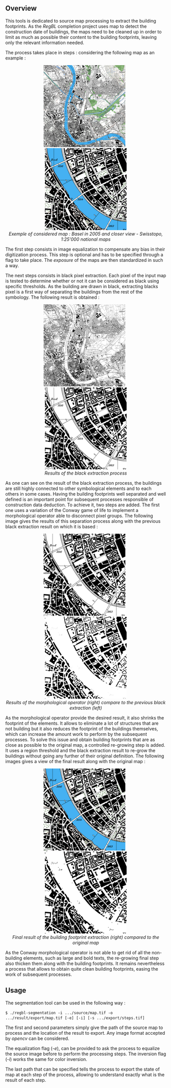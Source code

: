 ## Overview

This tools is dedicated to source map processing to extract the building footprints. As the _RegBL_ completion project uses map to detect the construction date of buildings, the maps need to be cleaned up in order to limit as much as possible their content to the building footprints, leaving only the relevant information needed.

The process takes place in steps : considering the following map as an example :

<p align="center">
<img src="../../doc/image/map-basel-2005.jpg?raw=true" width="256">
&nbsp;
<img src="../../doc/image/map-basel-2005-crop.jpg?raw=true" width="256">
<br />
<i>Exemple of considered map : Basel in 2005 and closer view - Swisstopo, 1:25'000 national maps</i>
</p>

The first step consists in image equalization to compensate any bias in their digitization process. This step is optional and has to be specified through a flag to take place. The _exposure_ of the maps are then standardized in such a way.

The next steps consists in black pixel extraction. Each pixel of the input map is tested to determine whether or not it can be considered as black using specific thresholds. As the building are drawn in black, extracting blacks pixel is a first way of separating the buildings from the rest of the symbology. The following result is obtained :

<p align="center">
<img src="../../doc/image/map-basel-2005-black.jpg?raw=true" width="256">
&nbsp;
<img src="../../doc/image/map-basel-2005-crop-black.jpg?raw=true" width="256">
<br />
<i>Results of the black extraction process</i>
</p>

As one can see on the result of the black extraction process, the buildings are still highly connected to other symbological elements and to each others in some cases. Having the building footprints well separated and well defined is an important point for subsequent processes responsible of construction data deduction. To achieve it, two steps are added. The first one uses a variation of the Conway game of life to implement a morphological operator able to disconnect pixel groups. The following image gives the results of this separation process along with the previous black extraction result on which it is based :

<p align="center">
<img src="../../doc/image/map-basel-2005-crop-black.jpg?raw=true" width="256">
&nbsp;
<img src="../../doc/image/map-basel-2005-crop-conway.jpg?raw=true" width="256">
<br />
<i>Results of the morphological operator (right) compare to the previous black extraction (left)</i>
</p>

As the morphological operator provide the desired result, it also shrinks the footprint of the elements. It allows to eliminate a lot of structures that are not building but it also reduces the footprint of the buildings themselves, which can increase the amount work to perform by the subsequent processes. To solve this issue and obtain building footprints that are as close as possible to the original map, a controlled re-growing step is added. It uses a region threshold and the black extraction result to re-grow the buildings without going any further of their original definition. The following images gives a view of the final result along with the original map :

<p align="center">
<img src="../../doc/image/map-basel-2005-crop.jpg?raw=true" width="256">
&nbsp;
<img src="../../doc/image/map-basel-2005-crop-final.jpg?raw=true" width="256">
<br />
<i>Final result of the building footprint extraction (right) compared to the original map</i>
</p>

As the Conway morphological operator is not able to get rid of all the non-building elements, such as large and bold texts, the re-growing final step also thicken them along with the building footprints. It remains nevertheless a process that allows to obtain quite clean building footprints, easing the work of subsequent processes.

## Usage

The segmentation tool can be used in the following way :

    $ ./regbl-segmentation -i .../source/map.tif -o .../result/export/map.tif [-e] [-i] [-s .../export/steps.tif]

The first and second parameters simply give the path of the source map to process and the location of the result to export. Any image format accepted by _opencv_ can be considered.

The equalization flag (_-e_), can be provided to ask the process to equalize the source image before to perform the processing steps. The inversion flag (_-i_) works the same for color inversion.

The last path that can be specified tells the process to export the state of map at each step of the process, allowing to understand exactly what is the result of each step.
